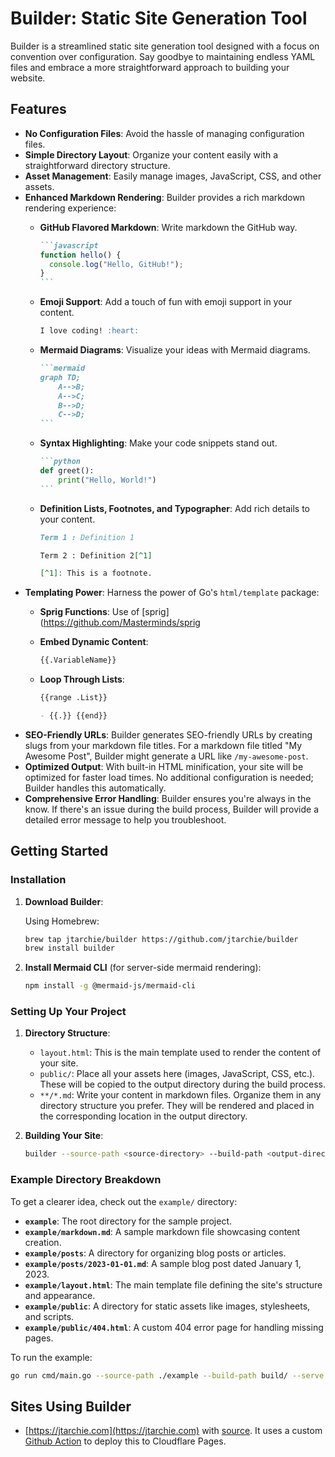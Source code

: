 # Builder: Static Site Generation Tool

Builder is a streamlined static site generation tool designed with a focus on
convention over configuration. Say goodbye to maintaining endless YAML files and
embrace a more straightforward approach to building your website.

## Features

- **No Configuration Files**: Avoid the hassle of managing configuration files.
- **Simple Directory Layout**: Organize your content easily with a
  straightforward directory structure.
- **Asset Management**: Easily manage images, JavaScript, CSS, and other assets.
- **Enhanced Markdown Rendering**: Builder provides a rich markdown rendering
  experience:
  - **GitHub Flavored Markdown**: Write markdown the GitHub way.

    ````markdown
    ```javascript
    function hello() {
      console.log("Hello, GitHub!");
    }
    ```
    ````
  - **Emoji Support**: Add a touch of fun with emoji support in your content.

    ```markdown
    I love coding! :heart:
    ```
  - **Mermaid Diagrams**: Visualize your ideas with Mermaid diagrams.

    ````markdown
    ```mermaid
    graph TD;
        A-->B;
        A-->C;
        B-->D;
        C-->D;
    ```
    ````
  - **Syntax Highlighting**: Make your code snippets stand out.

    ````markdown
    ```python
    def greet():
        print("Hello, World!")
    ```
    ````
  - **Definition Lists, Footnotes, and Typographer**: Add rich details to your
    content.

    ```markdown
    Term 1 : Definition 1

    Term 2 : Definition 2[^1]

    [^1]: This is a footnote.
    ```
- **Templating Power**: Harness the power of Go's `html/template` package:
  - **Sprig Functions**: Use of [sprig](https://github.com/Masterminds/sprig
  - **Embed Dynamic Content**:

    ```markdown
    {{.VariableName}}
    ```

  - **Loop Through Lists**:

    ```markdown
    {{range .List}}

    - {{.}} {{end}}
    ```
- **SEO-Friendly URLs**: Builder generates SEO-friendly URLs by creating slugs
  from your markdown file titles. For a markdown file titled "My Awesome Post",
  Builder might generate a URL like `/my-awesome-post`.
- **Optimized Output**: With built-in HTML minification, your site will be
  optimized for faster load times. No additional configuration is needed;
  Builder handles this automatically.
- **Comprehensive Error Handling**: Builder ensures you're always in the know.
  If there's an issue during the build process, Builder will provide a detailed
  error message to help you troubleshoot.

## Getting Started

### Installation

1. **Download Builder**:

   Using Homebrew:
   ```bash
   brew tap jtarchie/builder https://github.com/jtarchie/builder
   brew install builder
   ```

2. **Install Mermaid CLI** (for server-side mermaid rendering):

   ```bash
   npm install -g @mermaid-js/mermaid-cli
   ```

### Setting Up Your Project

1. **Directory Structure**:

   - `layout.html`: This is the main template used to render the content of your
     site.
   - `public/`: Place all your assets here (images, JavaScript, CSS, etc.).
     These will be copied to the output directory during the build process.
   - `**/*.md`: Write your content in markdown files. Organize them in any
     directory structure you prefer. They will be rendered and placed in the
     corresponding location in the output directory.

2. **Building Your Site**:

   ```bash
   builder --source-path <source-directory> --build-path <output-directory>
   ```

### Example Directory Breakdown

To get a clearer idea, check out the `example/` directory:

- **`example`**: The root directory for the sample project.
- **`example/markdown.md`**: A sample markdown file showcasing content creation.
- **`example/posts`**: A directory for organizing blog posts or articles.
- **`example/posts/2023-01-01.md`**: A sample blog post dated January 1, 2023.
- **`example/layout.html`**: The main template file defining the site's
  structure and appearance.
- **`example/public`**: A directory for static assets like images, stylesheets,
  and scripts.
- **`example/public/404.html`**: A custom 404 error page for handling missing
  pages.

To run the example:

```bash
go run cmd/main.go --source-path ./example --build-path build/ --serve
```

## Sites Using Builder

- [https://jtarchie.com](https://jtarchie.com) with
  [source](https://github.com/jtarchie/site). It uses a custom
  [Github Action](https://github.com/jtarchie/site/blob/8d2926abacc2aaf6aedc993bb91f20df7a554367/.github/workflows/publish.yml)
  to deploy this to Cloudflare Pages.
